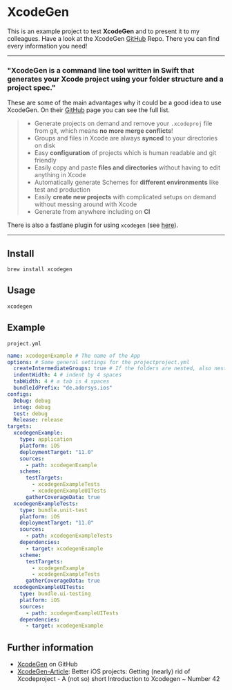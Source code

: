 # XcodeGen

This is an example project to test **XcodeGen** and to present it to my colleagues. Have a look at the XcodeGen [GitHub][XcodeGen] Repo. There you can find every information you need!

---

### "XcodeGen is a command line tool written in Swift that generates your Xcode project using your folder structure and a project spec."

These are some of the main advantages why it could be a good idea to use XcodeGen. On their [GitHub][XcodeGen] page you can see the full list.

>- Generate projects on demand and remove your `.xcodeproj` file from git, which means **no more merge conflicts**!
>- Groups and files in Xcode are always **synced** to your directories on disk
>- Easy **configuration** of projects which is human readable and git friendly
>- Easily copy and paste **files and directories** without having to edit anything in Xcode
>- Automatically generate Schemes for **different environments** like test and production
>- Easily **create new projects** with complicated setups on demand without messing around with Xcode
>- Generate from anywhere including on **CI**

There is also a fastlane plugin for using `xcodegen` (see [here](https://github.com/NovaTecConsulting/fastlane-plugin-xcodegen)).

---

## Install
```
brew install xcodegen
```

## Usage
```
xcodegen
```

## Example 
`project.yml`

```yml
name: xcodegenExample # The name of the App
options: # Some general settings for the projectproject.yml
  createIntermediateGroups: true # If the folders are nested, also nest the groups in Xcode
  indentWidth: 4 # indent by 4 spaces
  tabWidth: 4 # a tab is 4 spaces
  bundleIdPrefix: "de.adorsys.ios"
configs:
  Debug: debug
  integ: debug
  test: debug
  Release: release
targets:
  xcodegenExample:
    type: application
    platform: iOS
    deploymentTarget: "11.0"
    sources:  
      - path: xcodegenExample
    scheme: 
      testTargets:
        - xcodegenExampleTests
        - xcodegenExampleUITests
      gatherCoverageData: true
  xcodegenExampleTests:
    type: bundle.unit-test
    platform: iOS
    deploymentTarget: "11.0"
    sources:
      - path: xcodegenExampleTests
    dependencies:
      - target: xcodegenExample
    scheme: 
      testTargets:
        - xcodegenExample
        - xcodegenExampleTests
      gatherCoverageData: true
  xcodegenExampleUITests:
    type: bundle.ui-testing
    platform: iOS
    sources:
      - path: xcodegenExampleUITests
    dependencies:
      - target: xcodegenExample
```

## Further information
- [XcodeGen][XcodeGen] on GitHub
- [XcodeGen-Article][Article]: Better iOS projects: Getting (nearly) rid of Xcodeproject - A (not so) short Introduction to Xcodegen ~ Number 42

[XcodeGen]: https://github.com/yonaskolb/XcodeGen
[Article]: https://www.number42.de/blog/2018/07/24/xcodegen-article.html
